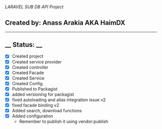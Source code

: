 ###### LARAVEL SUB DB API Project
## Created by: Anass Arakia AKA HaimDX
-------------------------------
## __ Status: __
- [x] Created project
- [x] Created service provider
- [x] Created controller
- [x] Created Facade
- [x] Created Service
- [x] Created Config
- [x] Published to Packagist
- [x] added versioning for packagist
- [x] fixed autoloading and alias integration issue v2
- [x] fixed facade binding v2
- [x] Added search, download functions
- [x] Added configuration
    - Remember to publish it using vendor:publish